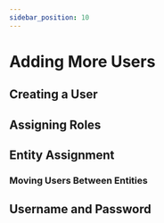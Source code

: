```yaml
---
sidebar_position: 10
---
```


# Adding More Users

## Creating a User

## Assigning Roles

## Entity Assignment

### Moving Users Between Entities

## Username and Password

